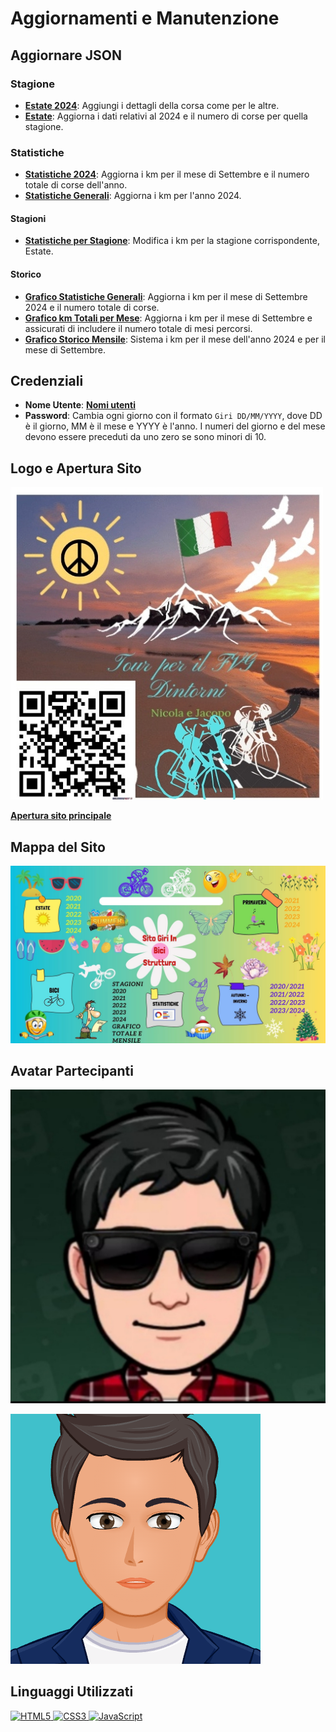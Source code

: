 # Aggiornamenti e Manutenzione

## Aggiornare JSON

### Stagione

- **[Estate 2024](Estate/Periodi/Json/2024.json)**: Aggiungi i dettagli della corsa come per le altre.
- **[Estate](Estate/estate.json)**: Aggiorna i dati relativi al 2024 e il numero di corse per quella stagione.

### Statistiche

- **[Statistiche 2024](Statistiche/Js/anni/2024.json)**: Aggiorna i km per il mese di Settembre e il numero totale di corse dell'anno.
- **[Statistiche Generali](Statistiche/Js/History/JSON/Generale.json)**: Aggiorna i km per l'anno 2024.

#### Stagioni

- **[Statistiche per Stagione](Statistiche/Js/anni/Stagioni.json)**: Modifica i km per la stagione corrispondente, Estate.

#### Storico

- **[Grafico Statistiche Generali](Statistiche/Js/History/JSON/GraficoTotale.json)**: Aggiorna i km per il mese di Settembre 2024 e il numero totale di corse.
- **[Grafico km Totali per Mese](Statistiche/Js/History/JSON/GraficoTotaleMensile.json)**: Aggiorna i km per il mese di Settembre e assicurati di includere il numero totale di mesi percorsi.
- **[Grafico Storico Mensile](Statistiche/Js/History/JSON/StoricoMensile.json)**: Sistema i km per il mese dell'anno 2024 e per il mese di Settembre.

## Credenziali

- **Nome Utente**: **[Nomi utenti](Login/users.json)**
- **Password**: Cambia ogni giorno con il formato `Giri DD/MM/YYYY`, dove DD è il giorno, MM è il mese e YYYY è l'anno. I numeri del giorno e del mese devono essere preceduti da uno zero se sono minori di 10.

## Logo e Apertura Sito

[![Logo](Img/logo.jpg)](https://giri-in-bici.netlify.app/)

**[Apertura sito principale](https://giri-in-bici.netlify.app/)**

## Mappa del Sito

![Mappa Sito](About_US/Img/Mappa.jpg)

## Avatar Partecipanti

[![AvatarNM](About_US/Img/AvatarNM.jpg)](https://www.komoot.com/it-it/user/1372754001803)

[![AvatarJR](About_US/Img/AvatarJR.png)](https://www.komoot.com/it-it/user/1381372752571)

## Linguaggi Utilizzati

<p align="left">
  <a href="https://developer.mozilla.org/en-US/docs/Glossary/HTML5" target="_blank" rel="noreferrer">
    <img src="https://raw.githubusercontent.com/danielcranney/readme-generator/main/public/icons/skills/html5-colored.svg" width="36" height="36" alt="HTML5" />
  </a>
  <a href="https://developer.mozilla.org/en-US/docs/Web/CSS" target="_blank" rel="noreferrer">
    <img src="https://raw.githubusercontent.com/danielcranney/readme-generator/main/public/icons/skills/css3-colored.svg" width="36" height="36" alt="CSS3" />
  </a>
  <a href="https://developer.mozilla.org/en-US/docs/Web/JavaScript" target="_blank" rel="noreferrer">
    <img src="https://raw.githubusercontent.com/danielcranney/readme-generator/main/public/icons/skills/javascript-colored.svg" width="36" height="36" alt="JavaScript" />
  </a>
</p>
